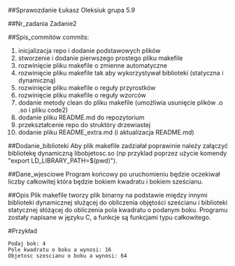 ##Sprawozdanie
Łukasz Oleksiuk grupa 5.9

##Nr_zadania
Zadanie2

##Spis_commitów
commits:
1) inicjalizacja repo i dodanie podstawowych plików
2) stworzenie i dodanie pierwszego prostego pliku makefile
3) rozwinięcie pliku makefile o zmienne automatyczne
4) rozwinięcie pliku makefile tak aby wykorzystywał biblioteki (statyczna i dynamiczną)
5) rozwinięcie pliku makefile o reguły przyrostków
6) rozwinięcie pliku makefile o reguły wzorców
7) dodanie metody clean do pliku makefile (umożliwia usunięcie plików .o .so i pliku code2)
8) dodanie pliku README.md do repozytorium
9) przekształcenie repo do struktóry drzewiastej
10) dodanie pliku README_extra.md (i aktualizacja README.md)


##Dodanie_biblioteki
Aby plik makefile zadziałał poprawinie należy załączyć bibliotekę dynamiczną libobjetosc.so
(np przyklad poprzez użycie komendy "export LD_LIBRARY_PATH=$(pwd)").

##Dane_wjesciowe
Program końcowy po uruchomieniu będzie oczekiwał liczby całkowitej która będzie bokiem kwadratu i bokiem sześcianu.

##Opis
Plik makefile tworzy plik binarny na podstawie między innymi biblioteki dynamicznej służącej do obliczenia objętości sześcianu i biblioteki statycznej słóżącej do obliczenia pola kwadratu o podanym boku. Programu zostały napisane w języku C, a funkcje są funkcjami typu całkowitego.

#Przykład

	Podaj bok: 4
	Pole kwadratu o boku a wynosi: 16
	Objetosc szescianu o boku a wynosi: 64

